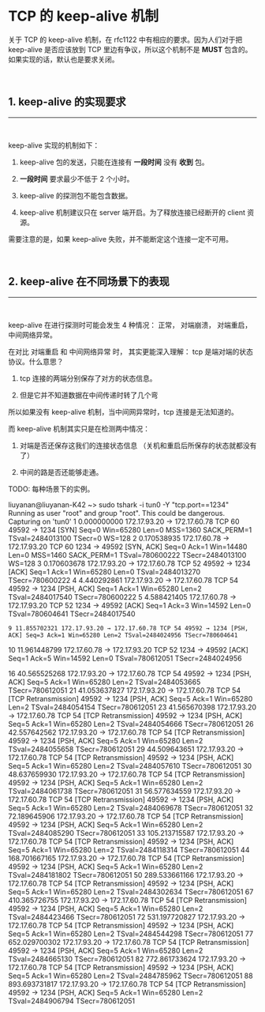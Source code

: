
# TCP 的 keep-alive 机制

关于 TCP 的 keep-alive 机制，在 rfc1122 中有相应的要求。因为人们对于把 keep-alive 是否应该放到 TCP 里边有争议，所以这个机制不是 **MUST** 包含的。如果实现的话，默认也是要求关闭。 

<br>

## 1. keep-alive 的实现要求
----
<br>

keep-alive 实现的机制如下：

1. keep-alive 包的发送，只能在连接有 **一段时间** 没有 **收到** 包。

2. **一段时间** 要求最少不低于 2 个小时。

3. keep-alive 的探测包不能包含数据。

4. keep-alive 机制建议只在 server 端开启。为了释放连接已经断开的 client 资源。

需要注意的是，如果 keep-alive 失败，并不能断定这个连接一定不可用。


<br>

## 2. keep-alive 在不同场景下的表现
----
<br>

keep-alive 在进行探测时可能会发生 4 种情况： 正常， 对端崩溃， 对端重启， 中间网络异常。

在对比 对端重启 和 中间网络异常 时， 其实更能深入理解： tcp 是端对端的状态协议。什么意思？

1. tcp 连接的两端分别保存了对方的状态信息。

2. 但是它并不知道数据在中间传递时转了几个弯

所以如果没有 keep-alive 机制，当中间网异常时，tcp 连接是无法知道的。

而 keep-alive 机制其实只是在检测两中情况：

1. 对端是否还保存这我们的连接状态信息 （关机和重启后所保存的状态就都没有了）

2. 中间的路是否还能够走通。


TODO: 每种场景下的实例。



liuyanan@liuyanan-K42 ~> sudo tshark -i tun0 -Y "tcp.port==1234"
Running as user "root" and group "root". This could be dangerous.
Capturing on 'tun0'
    1 0.000000000 172.17.93.20 → 172.17.60.78 TCP 60 49592 → 1234 [SYN] Seq=0 Win=65280 Len=0 MSS=1360 SACK_PERM=1 TSval=2484013100 TSecr=0 WS=128
    2 0.170538935 172.17.60.78 → 172.17.93.20 TCP 60 1234 → 49592 [SYN, ACK] Seq=0 Ack=1 Win=14480 Len=0 MSS=1460 SACK_PERM=1 TSval=780600222 TSecr=2484013100 WS=128
    3 0.170603678 172.17.93.20 → 172.17.60.78 TCP 52 49592 → 1234 [ACK] Seq=1 Ack=1 Win=65280 Len=0 TSval=2484013270 TSecr=780600222
    4 4.440292861 172.17.93.20 → 172.17.60.78 TCP 54 49592 → 1234 [PSH, ACK] Seq=1 Ack=1 Win=65280 Len=2 TSval=2484017540 TSecr=780600222
    5 4.588421405 172.17.60.78 → 172.17.93.20 TCP 52 1234 → 49592 [ACK] Seq=1 Ack=3 Win=14592 Len=0 TSval=780604641 TSecr=2484017540


    9 11.855702321 172.17.93.20 → 172.17.60.78 TCP 54 49592 → 1234 [PSH, ACK] Seq=3 Ack=1 Win=65280 Len=2 TSval=2484024956 TSecr=780604641
   10 11.961448799 172.17.60.78 → 172.17.93.20 TCP 52 1234 → 49592 [ACK] Seq=1 Ack=5 Win=14592 Len=0 TSval=780612051 TSecr=2484024956


   16 40.565525268 172.17.93.20 → 172.17.60.78 TCP 54 49592 → 1234 [PSH, ACK] Seq=5 Ack=1 Win=65280 Len=2 TSval=2484053665 TSecr=780612051
   21 41.053637827 172.17.93.20 → 172.17.60.78 TCP 54 [TCP Retransmission] 49592 → 1234 [PSH, ACK] Seq=5 Ack=1 Win=65280 Len=2 TSval=2484054154 TSecr=780612051
   23 41.565670398 172.17.93.20 → 172.17.60.78 TCP 54 [TCP Retransmission] 49592 → 1234 [PSH, ACK] Seq=5 Ack=1 Win=65280 Len=2 TSval=2484054666 TSecr=780612051
   26 42.557642562 172.17.93.20 → 172.17.60.78 TCP 54 [TCP Retransmission] 49592 → 1234 [PSH, ACK] Seq=5 Ack=1 Win=65280 Len=2 TSval=2484055658 TSecr=780612051
   29 44.509643651 172.17.93.20 → 172.17.60.78 TCP 54 [TCP Retransmission] 49592 → 1234 [PSH, ACK] Seq=5 Ack=1 Win=65280 Len=2 TSval=2484057610 TSecr=780612051
   30 48.637659930 172.17.93.20 → 172.17.60.78 TCP 54 [TCP Retransmission] 49592 → 1234 [PSH, ACK] Seq=5 Ack=1 Win=65280 Len=2 TSval=2484061738 TSecr=780612051
   31 56.577634559 172.17.93.20 → 172.17.60.78 TCP 54 [TCP Retransmission] 49592 → 1234 [PSH, ACK] Seq=5 Ack=1 Win=65280 Len=2 TSval=2484069678 TSecr=780612051
   32 72.189645906 172.17.93.20 → 172.17.60.78 TCP 54 [TCP Retransmission] 49592 → 1234 [PSH, ACK] Seq=5 Ack=1 Win=65280 Len=2 TSval=2484085290 TSecr=780612051
   33 105.213715587 172.17.93.20 → 172.17.60.78 TCP 54 [TCP Retransmission] 49592 → 1234 [PSH, ACK] Seq=5 Ack=1 Win=65280 Len=2 TSval=2484118314 TSecr=780612051
   44 168.701667165 172.17.93.20 → 172.17.60.78 TCP 54 [TCP Retransmission] 49592 → 1234 [PSH, ACK] Seq=5 Ack=1 Win=65280 Len=2 TSval=2484181802 TSecr=780612051
   50 289.533661166 172.17.93.20 → 172.17.60.78 TCP 54 [TCP Retransmission] 49592 → 1234 [PSH, ACK] Seq=5 Ack=1 Win=65280 Len=2 TSval=2484302634 TSecr=780612051
   67 410.365726755 172.17.93.20 → 172.17.60.78 TCP 54 [TCP Retransmission] 49592 → 1234 [PSH, ACK] Seq=5 Ack=1 Win=65280 Len=2 TSval=2484423466 TSecr=780612051
   72 531.197720827 172.17.93.20 → 172.17.60.78 TCP 54 [TCP Retransmission] 49592 → 1234 [PSH, ACK] Seq=5 Ack=1 Win=65280 Len=2 TSval=2484544298 TSecr=780612051
   77 652.029700302 172.17.93.20 → 172.17.60.78 TCP 54 [TCP Retransmission] 49592 → 1234 [PSH, ACK] Seq=5 Ack=1 Win=65280 Len=2 TSval=2484665130 TSecr=780612051
   82 772.861733624 172.17.93.20 → 172.17.60.78 TCP 54 [TCP Retransmission] 49592 → 1234 [PSH, ACK] Seq=5 Ack=1 Win=65280 Len=2 TSval=2484785962 TSecr=780612051
   88 893.693731817 172.17.93.20 → 172.17.60.78 TCP 54 [TCP Retransmission] 49592 → 1234 [PSH, ACK] Seq=5 Ack=1 Win=65280 Len=2 TSval=2484906794 TSecr=780612051

